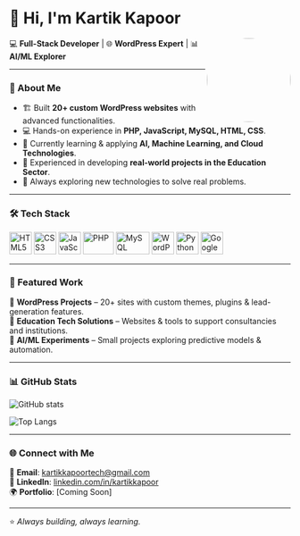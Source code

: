 # 👋 Hi, I'm Kartik Kapoor  

<img src="https://avatars.githubusercontent.com/u/000000?v=4" width="150" align="right" style="border-radius:50%" />

💻 **Full-Stack Developer** | 🌐 **WordPress Expert** | 📊 **AI/ML Explorer**  

---

### 🚀 About Me
- 🏗️ Built **20+ custom WordPress websites** with advanced functionalities.  
- 💻 Hands-on experience in **PHP, JavaScript, MySQL, HTML, CSS**.  
- 🔬 Currently learning & applying **AI, Machine Learning, and Cloud Technologies**.  
- 🎯 Experienced in developing **real-world projects in the Education Sector**.  
- 🌱 Always exploring new technologies to solve real problems.  

---

### 🛠️ Tech Stack  

<p align="left">
  <img src="https://cdn.worldvectorlogo.com/logos/html-1.svg" alt="HTML5" width="40" height="40"/>
  <img src="https://cdn.worldvectorlogo.com/logos/css-3.svg" alt="CSS3" width="40" height="40"/>
  <img src="https://cdn.worldvectorlogo.com/logos/logo-javascript.svg" alt="JavaScript" width="40" height="40"/>
  <img src="https://cdn.worldvectorlogo.com/logos/php-1.svg" alt="PHP" width="55" height="40"/>
  <img src="https://cdn.worldvectorlogo.com/logos/mysql-6.svg" alt="MySQL" width="60" height="40"/>
  <img src="https://cdn.worldvectorlogo.com/logos/wordpress-icon-1.svg" alt="WordPress" width="40" height="40"/>
  <img src="https://cdn.worldvectorlogo.com/logos/python-5.svg" alt="Python" width="40" height="40"/>
  <img src="https://cdn.worldvectorlogo.com/logos/google-cloud-1.svg" alt="Google Cloud" width="40" height="40"/>
</p>

---

### 📂 Featured Work  
🔹 **WordPress Projects** – 20+ sites with custom themes, plugins & lead-generation features.  
🔹 **Education Tech Solutions** – Websites & tools to support consultancies and institutions.  
🔹 **AI/ML Experiments** – Small projects exploring predictive models & automation.  

---

### 📊 GitHub Stats  

<p align="left">
  <img src="https://github-readme-stats.vercel.app/api?username=kartikkapoortech&show_icons=true&theme=radical" alt="GitHub stats" />
</p>

<p align="left">
  <img src="https://github-readme-stats.vercel.app/api/top-langs/?username=kartikkapoortech&layout=compact&theme=radical" alt="Top Langs" />
</p>

---

### 🌐 Connect with Me  
📧 **Email**: kartikkapoortech@gmail.com  
💼 **LinkedIn**: [linkedin.com/in/kartikkapoor](#)  
🌍 **Portfolio**: [Coming Soon]  

---
⭐️ *Always building, always learning.*  
